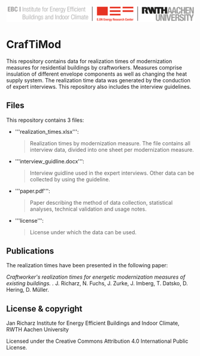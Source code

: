 ![E.ON EBC RWTH Aachen University](./resources/EBC_Logo.png)

# CrafTiMod

This repository contains data for realization times of modernization measures for residential buildings by craftworkers. Measures comprise insulation of different envelope components as well as changing the heat supply system. The realization time data was generated by the conduction of expert interviews. This repository also includes the interview guidelines.

## Files

This repository contains 3 files: 

- '''realization_times.xlsx''':
	> Realization times by modernization measure. The file contains all interview data, divided into one sheet per modernization measure.
- '''interview_guidline.docx''':
	> Interview guidline used in the expert interviews. Other data can be collected by using the guideline.
- '''paper.pdf''':
	> Paper describing the method of data collection, statistical analyses, technical validation and usage notes.
- '''license''':
	> License under which the data can be used. 
	
## Publications

The realization times have been presented in the following paper:

<i>	Craftworker's realization times for energetic modernization measures of existing buildings. .</i> J. Richarz, N. Fuchs, J. Zurke, J. Imberg, T. Datsko, D. Hering, D. Müller. 

## License & copyright

Jan Richarz Institute for Energy Efficient Buildings and Indoor Climate, RWTH Aachen University

Licensed under the Creative Commons Attribution 4.0 International Public License.
